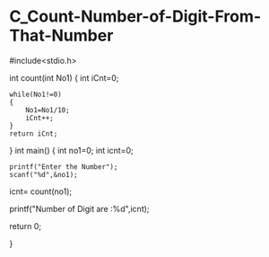 # C_Count-Number-of-Digit-From-That-Number

#include<stdio.h>

int count(int No1)
{
    int iCnt=0;

    while(No1!=0)
    {
        No1=No1/10;
        iCnt++;
    }
    return iCnt;
}
int main()
{
    int no1=0;
    int icnt=0;

    printf("Enter the Number");
    scanf("%d",&no1);

   icnt= count(no1);

   printf("Number of Digit are :%d",icnt);

   return 0;

}
